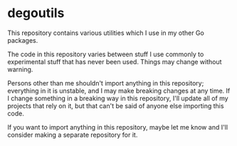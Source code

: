 # degoutils

This repository contains various utilities which I use in my other Go packages.

The code in this repository varies between stuff I use commonly to experimental
stuff that has never been used. Things may change without warning.

Persons other than me shouldn't import anything in this repository; everything
in it is unstable, and I may make breaking changes at any time. If I change
something in a breaking way in this repository, I'll update all of my projects
that rely on it, but that can't be said of anyone else importing this code.

If you want to import anything in this repository, maybe let me know and I'll
consider making a separate repository for it.
